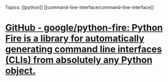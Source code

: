 Topics: [[python]] [[command-line-interface/command-line-interface]]
# [GitHub - google/python-fire: Python Fire is a library for automatically generating command line interfaces (CLIs) from absolutely any Python object.](https://github.com/google/python-fire)
